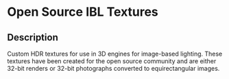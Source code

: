 # Open Source IBL Textures

## Description
Custom HDR textures for use in 3D engines for image-based lighting. These textures have been created for the open source community and are either 32-bit renders or 32-bit photographs converted to equirectangular images.
